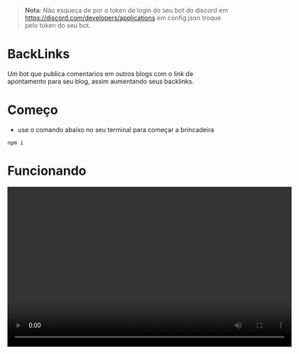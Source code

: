 > **Nota**: Não esqueça de por o token de login do seu bot do discord em https://discord.com/developers/applications em config.json troque pelo token do seu bot.
# BackLinks
Um bot que publica comentarios em outros blogs com o link de apontamento para seu blog, assim aumentando seus backlinks.
# Começo
- use o comando abaixo no seu terminal para começar a brincadeira
```nodejs
npm i
```
# Funcionando
<video controls width="640" height="360">
        <source src="https://db.blogs-tutorials.com/videos/20230805_062749.mp4" type="https://db.blogs-tutorials.com/videos/20230805_062749.mp4">
        Seu navegador não suporta o elemento de vídeo.
    </video>
